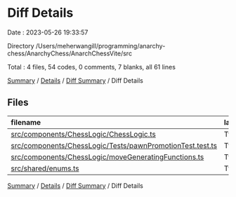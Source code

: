 # Diff Details

Date : 2023-05-26 19:33:57

Directory /Users/meherwangill/programming/anarchy-chess/AnarchyChess/AnarchChessVite/src

Total : 4 files,  54 codes, 0 comments, 7 blanks, all 61 lines

[Summary](results.md) / [Details](details.md) / [Diff Summary](diff.md) / Diff Details

## Files
| filename | language | code | comment | blank | total |
| :--- | :--- | ---: | ---: | ---: | ---: |
| [src/components/ChessLogic/ChessLogic.ts](/src/components/ChessLogic/ChessLogic.ts) | TypeScript | 31 | 0 | 4 | 35 |
| [src/components/ChessLogic/Tests/pawnPromotionTest.test.ts](/src/components/ChessLogic/Tests/pawnPromotionTest.test.ts) | TypeScript | 15 | 0 | 1 | 16 |
| [src/components/ChessLogic/moveGeneratingFunctions.ts](/src/components/ChessLogic/moveGeneratingFunctions.ts) | TypeScript | 5 | 0 | 1 | 6 |
| [src/shared/enums.ts](/src/shared/enums.ts) | TypeScript | 3 | 0 | 1 | 4 |

[Summary](results.md) / [Details](details.md) / [Diff Summary](diff.md) / Diff Details